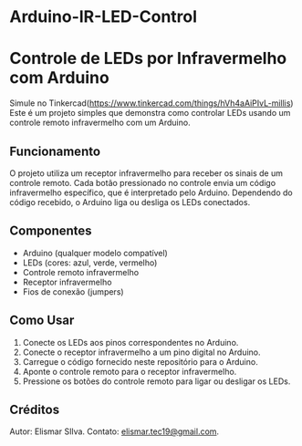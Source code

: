 # Arduino-IR-LED-Control

# Controle de LEDs por Infravermelho com Arduino
Simule no Tinkercad(https://www.tinkercad.com/things/hVh4aAiPIvL-millis)
Este é um projeto simples que demonstra como controlar LEDs usando um controle remoto infravermelho com um Arduino.

## Funcionamento

O projeto utiliza um receptor infravermelho para receber os sinais de um controle remoto. Cada botão pressionado no controle envia um código infravermelho específico, que é interpretado pelo Arduino. Dependendo do código recebido, o Arduino liga ou desliga os LEDs conectados.

## Componentes

- Arduino (qualquer modelo compatível)
- LEDs (cores: azul, verde, vermelho)
- Controle remoto infravermelho
- Receptor infravermelho
- Fios de conexão (jumpers)

## Como Usar

1. Conecte os LEDs aos pinos correspondentes no Arduino.
2. Conecte o receptor infravermelho a um pino digital no Arduino.
3. Carregue o código fornecido neste repositório para o Arduino.
4. Aponte o controle remoto para o receptor infravermelho.
5. Pressione os botões do controle remoto para ligar ou desligar os LEDs.

## Créditos

Autor: Elismar SIlva.
Contato: elismar.tec19@gmail.com.  
